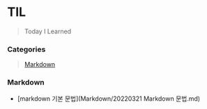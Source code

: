 # TIL

> Today I Learned

### Categories
 > [Markdown](#Markdown)


### Markdown
  - [markdown 기본 문법](Markdown/20220321 Markdown 문법.md)
